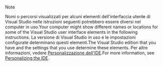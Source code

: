
> [!NOTE]
> <span data-ttu-id="ab6f0-101">Nomi o percorsi visualizzati per alcuni elementi dell'interfaccia utente di Visual Studio nelle istruzioni seguenti potrebbero essere diversi nel computer in uso.</span><span class="sxs-lookup"><span data-stu-id="ab6f0-101">Your computer might show different names or locations for some of the Visual Studio user interface elements in the following instructions.</span></span> <span data-ttu-id="ab6f0-102">La versione di Visual Studio in uso e le impostazioni configurate determinano questi elementi.</span><span class="sxs-lookup"><span data-stu-id="ab6f0-102">The Visual Studio edition that you have and the settings that you use determine these elements.</span></span> <span data-ttu-id="ab6f0-103">Per altre informazioni, vedere [Personalizzazione dell'IDE](/visualstudio/ide/personalizing-the-visual-studio-ide).</span><span class="sxs-lookup"><span data-stu-id="ab6f0-103">For more information, see [Personalizing the IDE](/visualstudio/ide/personalizing-the-visual-studio-ide).</span></span>